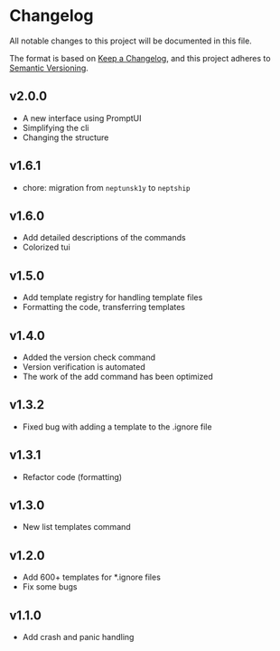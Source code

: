 # Changelog

All notable changes to this project will be documented in this file.

The format is based on [Keep a Changelog](https://keepachangelog.com), and this project adheres to
[Semantic Versioning](https://semver.org).

## v2.0.0

- A new interface using PromptUI
- Simplifying the cli
- Сhanging the structure

## v1.6.1

- chore: migration from `neptunsk1y` to `neptship`

## v1.6.0

- Add detailed descriptions of the commands
- Colorized tui

## v1.5.0

- Add template registry for handling template files
- Formatting the code, transferring templates

## v1.4.0

- Added the version check command
- Version verification is automated
- The work of the add command has been optimized

## v1.3.2

- Fixed bug with adding a template to the .ignore file

## v1.3.1

- Refactor code (formatting)

## v1.3.0

- New list templates command

## v1.2.0

- Add 600+ templates for *.ignore files
- Fix some bugs

## v1.1.0

- Add crash and panic handling